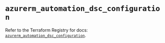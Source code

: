 # `azurerm_automation_dsc_configuration`

Refer to the Terraform Registry for docs: [`azurerm_automation_dsc_configuration`](https://registry.terraform.io/providers/hashicorp/azurerm/4.20.0/docs/resources/automation_dsc_configuration).
